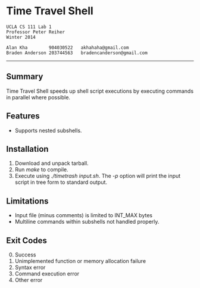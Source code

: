 Time Travel Shell
===================
	UCLA CS 111 Lab 1
	Professor Peter Reiher
	Winter 2014

	Alan Kha        904030522	akhahaha@gmail.com
	Braden Anderson 203744563	bradencanderson@gmail.com
-------------------------------------------------------------------------------
Summary
---------------
Time Travel Shell speeds up shell script executions by executing commands in 
parallel where possible.

Features
---------------
- Supports nested subshells.
	
Installation
---------------
1. Download and unpack tarball.
2. Run *make* to compile.
3. Execute using *./timetrash input.sh*. The *-p* option will print the 
	input script in tree form to standard output.

Limitations
---------------
- Input file (minus comments) is limited to INT_MAX bytes
- Multiline commands within subshells not handled properly.

Exit Codes
---------------
0. Success
1. Unimplemented function or memory allocation failure
2. Syntax error
3. Command execution error
4. Other error
